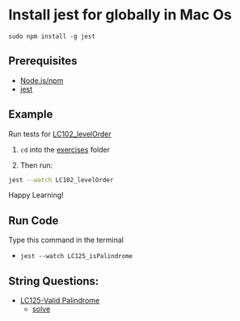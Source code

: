 # Install jest for globally in Mac Os 

`sudo npm install -g jest`



## Prerequisites
* [Node.js/npm](https://nodejs.org/en/)
* [jest](https://www.npmjs.com/package/jest)

## Example
Run tests for [LC102_levelOrder](exercises/LC102_levelOrder)

1) `cd` into the [exercises](exercises) folder

2) Then run:
```bash
jest --watch LC102_levelOrder
```


Happy Learning!
## Run Code 

Type this command in the terminal
- `jest --watch LC125_isPalindrome `


## String Questions:

- [LC125-Valid Palindrome](https://leetcode.com/problems/valid-palindrome/description/)
    - [solve]()